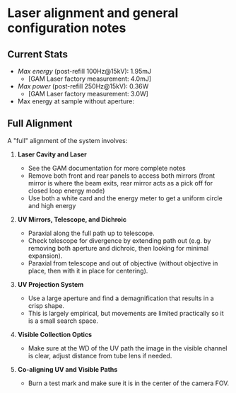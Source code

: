 Laser alignment and general configuration notes
===============================================

## Current Stats
- *Max energy* (post-refill 100Hz@15kV): 1.95mJ 
    - [GAM Laser factory measurement: 4.0mJ]
- *Max power* (post-refill 250Hz@15kV): 0.36W
    - [GAM Laser factory measurement: 3.0W] 
- Max energy at sample without aperture: 

## Full Alignment
A "full" alignment of the system involves:

1. **Laser Cavity and Laser**
    - See the GAM documentation for more complete notes
    - Remove both front and rear panels to access both mirrors (front mirror is where the beam exits, rear mirror acts as a pick off for closed loop energy mode)
    - Use both a white card and the energy meter to get a uniform circle and high energy
2. **UV Mirrors, Telescope, and Dichroic**
    - Paraxial along the full path up to telescope.
    - Check telescope for divergence by extending path out (e.g. by removing both aperture and dichroic, then looking for minimal expansion).
    - Paraxial from telescope and out of objective (without objective in place, then with it in place for centering).
3. **UV Projection System**
    - Use a large aperture and find a demagnification that results in a crisp shape.
    - This is largely empirical, but movements are limited practically so it is a small search space.

4. **Visible Collection Optics**
    - Make sure at the WD of the UV path the image in the visible channel is clear, adjust distance from tube lens if needed.
5. **Co-aligning UV and Visible Paths**
    - Burn a test mark and make sure it is in the center of the camera FOV.


